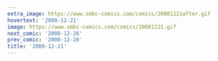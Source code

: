 ```yaml
---
extra_image: https://www.smbc-comics.com/comics/20081221after.gif
hovertext: '2008-12-21'
image: https://www.smbc-comics.com/comics/20081221.gif
next_comic: '2008-12-26'
prev_comic: '2008-12-20'
title: '2008-12-21'
---
```


